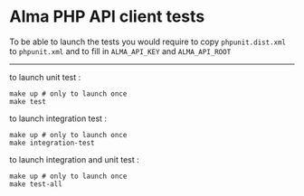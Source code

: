 Alma PHP API client tests
=====================

To be able to launch the tests you would require to copy `phpunit.dist.xml` to `phpunit.xml`
and to fill in `ALMA_API_KEY` and `ALMA_API_ROOT`

---------------------

to launch unit test :
```
make up # only to launch once
make test
```

to launch integration test :
```
make up # only to launch once
make integration-test
```

to launch integration and unit test :
```
make up # only to launch once
make test-all
```
